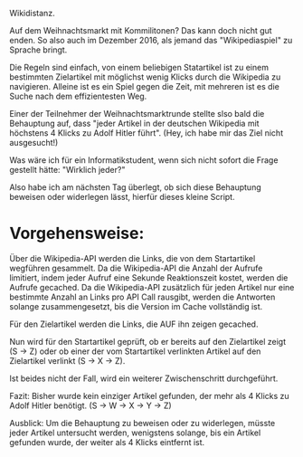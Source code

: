 Wikidistanz.

Auf dem Weihnachtsmarkt mit Kommilitonen?
Das kann doch nicht gut enden.
So also auch im Dezember 2016, als jemand das "Wikipediaspiel" zu Sprache bringt.

Die Regeln sind einfach, von einem beliebigen Statartikel ist zu einem bestimmten Zielartikel mit möglichst wenig Klicks durch die Wikipedia zu navigieren.
Alleine ist es ein Spiel gegen die Zeit, mit mehreren ist es die Suche nach dem effizientesten Weg.

Einer der Teilnehmer der Weihnachtsmarktrunde stellte slso bald die Behauptung auf, dass "jeder Artikel in der deutschen Wikipedia mit höchstens 4 Klicks zu Adolf Hitler führt".
(Hey, ich habe mir das Ziel nicht ausgesucht!)

Was wäre ich für ein Informatikstudent, wenn sich nicht sofort die Frage gestellt hätte:
"Wirklich jeder?"

Also habe ich am nächsten Tag überlegt, ob sich diese Behauptung beweisen oder widerlegen lässt, hierfür dieses kleine Script.

# Vorgehensweise:
Über die Wikipedia-API werden die Links, die von dem Startartikel wegführen gesammelt.
Da die Wikipedia-API die Anzahl der Aufrufe limitiert, indem jeder Aufruf eine Sekunde Reaktionszeit kostet, werden die Aufrufe gecached.
Da die Wikipedia-API zusätzlich für jeden Artikel nur eine bestimmte Anzahl an Links pro API Call rausgibt, werden die Antworten solange zusammengesetzt, bis die Version im Cache vollständig ist.

Für den Zielartikel werden die Links, die AUF ihn zeigen gecached.

Nun wird für den Startartikel geprüft, ob er bereits auf den Zielartikel zeigt (S -> Z)
oder ob einer der vom Startartikel verlinkten Artikel auf den Zielartikel verlinkt (S -> X -> Z).

Ist beides nicht der Fall, wird ein weiterer Zwischenschritt durchgeführt.


Fazit:
Bisher wurde kein einziger Artikel gefunden, der mehr als 4 Klicks zu Adolf Hitler benötigt.
(S -> W -> X -> Y -> Z)


Ausblick:
Um die Behauptung zu beweisen oder zu widerlegen, müsste jeder Artikel untersucht werden, wenigstens solange, bis ein Artikel gefunden wurde, der weiter als 4 Klicks eintfernt ist.




